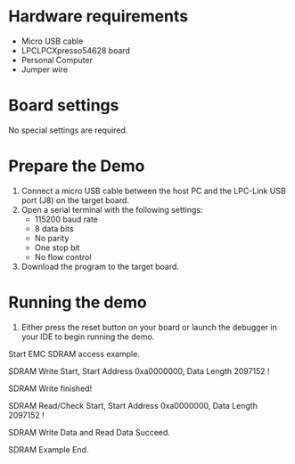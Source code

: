 Hardware requirements
=====================
- Micro USB cable
- LPCLPCXpresso54628 board
- Personal Computer
- Jumper wire

Board settings
==============
No special settings are required.

Prepare the Demo
================
1.  Connect a micro USB cable between the host PC and the LPC-Link USB port (J8) on the target board.
2.  Open a serial terminal with the following settings:
    - 115200 baud rate
    - 8 data bits
    - No parity
    - One stop bit
    - No flow control
3.  Download the program to the target board.

Running the demo
================
1.  Either press the reset button on your board or launch the debugger in your IDE to begin running the demo.


 Start EMC SDRAM access example.

 SDRAM Write Start, Start Address 0xa0000000, Data Length 2097152 !

 SDRAM Write finished!

 SDRAM Read/Check Start, Start Address 0xa0000000, Data Length 2097152 !

 SDRAM Write Data and Read Data Succeed.

 SDRAM Example End.



